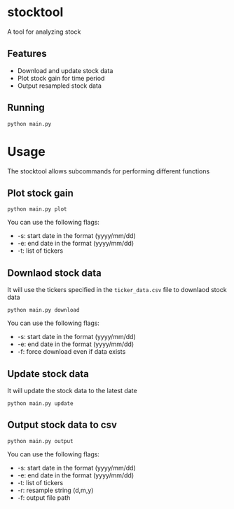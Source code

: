 # stocktool
A tool for analyzing stock

## Features
-   Download and update stock data
-   Plot stock gain for time period
-   Output resampled stock data

## Running

```
python main.py
```

# Usage

The stocktool allows subcommands for performing different functions

## Plot stock gain

```
python main.py plot
```

You can use the following flags:

-   -s: start date in the format (yyyy/mm/dd)
-   -e: end date in the format (yyyy/mm/dd)
-   -t: list of tickers

## Downlaod stock data

It will use the tickers specified in the `ticker_data.csv` file to downlaod stock data

```
python main.py download
```

You can use the following flags:

-   -s: start date in the format (yyyy/mm/dd)
-   -e: end date in the format (yyyy/mm/dd)
-   -f: force download even if data exists

## Update stock data

It will update the stock data to the latest date

```
python main.py update
```

## Output stock data to csv

```
python main.py output
```

You can use the following flags:

-   -s: start date in the format (yyyy/mm/dd)
-   -e: end date in the format (yyyy/mm/dd)
-   -t: list of tickers
-   -r: resample string (d,m,y)
-   -f: output file path